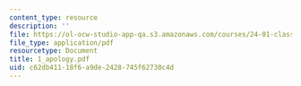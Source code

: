 ```yaml
---
content_type: resource
description: ''
file: https://ol-ocw-studio-app-qa.s3.amazonaws.com/courses/24-01-classics-in-western-philosophy-spring-2006/c62db41118f6a9de2428745f62730c4d_1_apology.pdf
file_type: application/pdf
resourcetype: Document
title: 1_apology.pdf
uid: c62db411-18f6-a9de-2428-745f62730c4d
---
```

